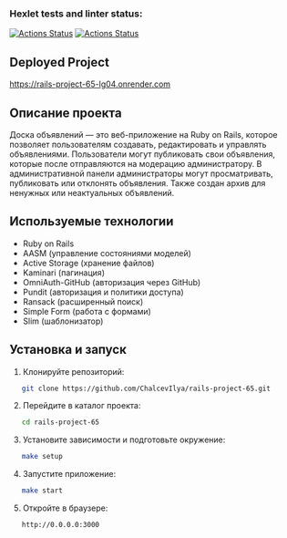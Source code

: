 ### Hexlet tests and linter status:
[![Actions Status](https://github.com/ChalcevIlya/rails-project-65/actions/workflows/hexlet-check.yml/badge.svg?branch=main)](https://github.com/ChalcevIlya/rails-project-65/actions/workflows/hexlet-check.yml)
[![Actions Status](https://github.com/ChalcevIlya/rails-project-65/actions/workflows/ci.yml/badge.svg?branch=main)](https://github.com/ChalcevIlya/rails-project-65/actions/workflows/ci.yml)

## Deployed Project

https://rails-project-65-lg04.onrender.com

## Описание проекта

Доска объявлений — это веб-приложение на Ruby on Rails, которое позволяет пользователям создавать, редактировать и управлять объявлениями. Пользователи могут публиковать свои объявления, которые после отправляются на модерацию администратору. В административной панели администраторы могут просматривать, публиковать или отклонять объявления. Также создан архив для ненужных или неактуальных объявлений.

## Используемые технологии

- Ruby on Rails
- AASM (управление состояниями моделей)
- Active Storage (хранение файлов)
- Kaminari (пагинация)
- OmniAuth-GitHub (авторизация через GitHub)
- Pundit (авторизация и политики доступа)
- Ransack (расширенный поиск)
- Simple Form (работа с формами)
- Slim (шаблонизатор)

## Установка и запуск

1. Клонируйте репозиторий:

```bash
   git clone https://github.com/ChalcevIlya/rails-project-65.git
```
2. Перейдите в каталог проекта:

```bash
   cd rails-project-65
```
3. Установите зависимости и подготовьте окружение:

```bash
   make setup
```
4. Запустите приложение:

```bash
   make start
```
5. Откройте в браузере:

```bash
   http://0.0.0.0:3000
```